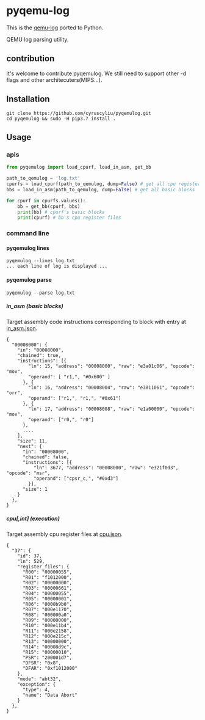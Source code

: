 # pyqemu-log

This is the [qemu-log](https://github.com/organix/qemu-log) ported to Python.

QEMU log parsing utility.

## contribution
It's welcome to contribute pyqemulog. We still need to support other -d flags and other architecuters(MIPS...).

## Installation
```shell script
git clone https://github.com/cyruscyliu/pyqemulog.git 
cd pyqemulog && sudo -H pip3.7 install .
```

## Usage

### apis
```python
from pyqemulog import load_cpurf, load_in_asm, get_bb

path_to_qemulog = 'log.txt'
cpurfs = load_cpurf(path_to_qemulog, dump=False) # get all cpu register files
bbs = load_in_asm(path_to_qemulog, dump=False) # get all basic blocks

for cpurf in cpurfs.values():
    bb = get_bb(cpurf, bbs)
    print(bb) # cpurf's basic blocks
    print(cpurf) # bb's cpu register files
```

### command line

#### pyqemulog lines
```shell script
pyqemulog --lines log.txt
... each line of log is displayed ...
```

#### pyqemulog parse
```shell script
pyqemulog --parse log.txt
```

##### in_asm (basic blocks)
Target assembly code instructions corresponding to block with entry at [in_asm.json](in_asm.json).
```text
{
  "00008000": {
    "in": "00008000",
    "chained": true,
    "instructions": [{ 
        "ln": 15, "address": "00008000", "raw": "e3a01c06", "opcode": "mov",
        "operand": [ "r1,", "#0x600" ]
      }, {
        "ln": 16, "address": "00008004", "raw": "e3811061", "opcode": "orr",
        "operand": ["r1,", "r1,", "#0x61"]
      }, {
        "ln": 17, "address": "00008008", "raw": "e1a00000", "opcode": "mov",
        "operand": ["r0,", "r0"]
      },
      ....
    ],
    "size": 11,
    "next": {
      "in": "00008000",
      "chained": false,
      "instructions": [{
          "ln": 3677, "address": "00008000", "raw": "e321f0d3", "opcode": "msr",
          "operand": ["cpsr_c,", "#0xd3"]
        }],
      "size": 1
    }
  },
}
```
##### cpu[,int] (execution)
Target assembly cpu register files at [cpu.json](cpu.json).
```text
{
  "37": {
    "id": 37,
    "ln": 529,
    "register_files": {
      "R00": "00000055",
      "R01": "f1012000",
      "R02": "00000000",
      "R03": "00000661",
      "R04": "00000055",
      "R05": "00000001",
      "R06": "0000b9b0",
      "R07": "000e1170",
      "R08": "000000a0",
      "R09": "00000000",
      "R10": "000e11b4",
      "R11": "000e2158",
      "R12": "000e215c",
      "R13": "00000000",
      "R14": "00008d9c",
      "R15": "00000010",
      "PSR": "200001d7",
      "DFSR": "0x8",
      "DFAR": "0xf1012000"
    },
    "mode": "abt32",
    "exception": {
      "type": 4,
      "name": "Data Abort"
    }
  },
}
```

